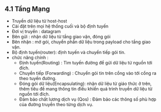 ## 4.1 Tầng Mạng
- Truyền dữ liệu từ host-host
- Cài đặt trên mọi hệ thống cuối và bộ định tuyến
- Đơi vị truyền : datagram
- Bên gửi : nhận dữ liệu từ tầng giao vận, đóng gói
- Bên nhận : mở gói, chuyển phần dữ liệu trong payload cho tầng giao vận.
- Bộ định tuyến(router): định tuyến và chuyển tiếp gói tin.
- chức năng chính : 
    + Định tuyến(Routing) : Tìm tuyến đường để gửi dữ liệu từ nguồn tới đích.
    + Chuyển tiếp (Forwarding) : Chuyển gói tin trên cổng vào tới cổng ra theo tuyến đường.
    + Đóng gói dữ liệu(Encapsulating): nhận dữ liệu từ giáo thức ở trên, thêm tiêu đề mang thông tin điều khiển quá trình truyền dữ liệu từ nguồn tới đích.
    + Đảm bảo chất lương dịch vụ (Qos) : Đảm bảo các thông số phù hợp của đường truyền theo từng dịch vụ.
    